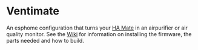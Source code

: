 # Ventimate
An esphome configuration that turns your [HA Mate](https://www.tindie.com/products/elecram/home-automation-mate/) in an airpurifier or air quality monitor. See the [Wiki](https://github.com/IMMRMKW/ventimate/wiki) for information on installing the firmware, the parts needed and how to build.

